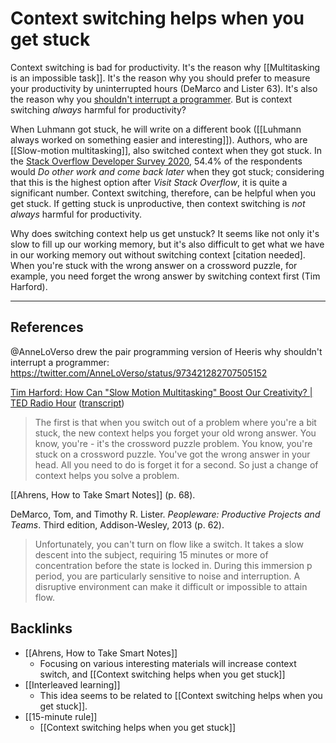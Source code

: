 # Context switching helps when you get stuck
Context switching is bad for productivity. It's the reason why [[Multitasking is an impossible task]]. It's the reason why you should prefer to measure your productivity by uninterrupted hours (DeMarco and Lister 63). It's also the reason why you [shouldn't interrupt a programmer](https://heeris.id.au/2013/this-is-why-you-shouldnt-interrupt-a-programmer/). But is context switching *always* harmful for productivity?

When Luhmann got stuck, he will write on a different book ([[Luhmann always worked on something easier and interesting]]). Authors, who are [[Slow-motion multitasking]], also switched context when they got stuck. In the [Stack Overflow Developer Survey 2020](https://insights.stackoverflow.com/survey/2020#technology-what-do-you-do-when-you-get-stuck), 54.4% of the respondents would *Do other work and come back later* when they got stuck; considering that this is the highest option after *Visit Stack Overflow*, it is quite a significant number. Context switching, therefore, can be helpful when you get stuck. If getting stuck is unproductive, then context switching is *not always* harmful for productivity.

Why does switching context help us get unstuck? It seems like not only it's slow to fill up our working memory, but it's also difficult to get what we have in our working memory out without switching context [citation needed]. When you're stuck with the wrong answer on a crossword puzzle, for example, you need forget the wrong answer by switching context first (Tim Harford).

- - -
## References
@AnneLoVerso drew the pair programming version of Heeris why shouldn't interrupt a programmer: https://twitter.com/AnneLoVerso/status/973421282707505152

 [Tim Harford: How Can "Slow Motion Multitasking" Boost Our Creativity?  | TED Radio Hour](https://www.npr.org/2019/05/10/719575727/tim-harford-how-can-slow-motion-multitasking-boost-our-creativity) ([transcript](https://www.npr.org/transcripts/719575727))
> The first is that when you switch out of a problem where you're a bit stuck, the new context helps you forget your old wrong answer. You know, you're - it's the crossword puzzle problem. You know, you're stuck on a crossword puzzle. You've got the wrong answer in your head. All you need to do is forget it for a second. So just a change of context helps you solve a problem.

[[Ahrens, How to Take Smart Notes]] (p. 68).

DeMarco, Tom, and Timothy R. Lister. *Peopleware: Productive Projects and Teams*. Third edition, Addison-Wesley, 2013 (p. 62).
> Unfortunately, you can't turn on flow like a switch. It takes a slow descent into the subject, requiring 15 minutes or more of concentration before the state is locked in. During this immersion p period, you are particularly sensitive to noise and interruption. A disruptive environment can make it difficult or impossible to attain flow.

## Backlinks
* [[Ahrens, How to Take Smart Notes]]
	* Focusing on various interesting materials will increase context switch, and [[Context switching helps when you get stuck]] 
* [[Interleaved learning]]
	* This idea seems to be related to [[Context switching helps when you get stuck]].
* [[15-minute rule]]
	* [[Context switching helps when you get stuck]]

<!-- #evergreen #productivity -->

<!-- {BearID:EA0842D9-B6B6-4919-B23D-71F8499B0A98-464-00002DB1A8287A2B} -->
